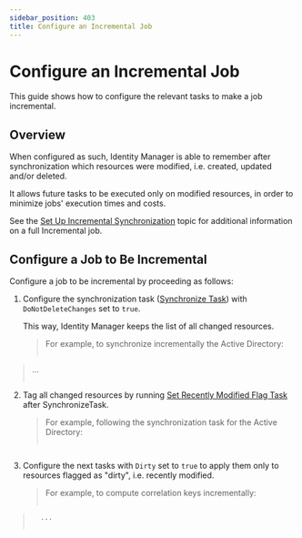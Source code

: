 ```yaml
---
sidebar_position: 403
title: Configure an Incremental Job
---
```


# Configure an Incremental Job

This guide shows how to configure the relevant tasks to make a job incremental.

## Overview

When configured as such, Identity Manager is able to remember after synchronization which resources were modified, i.e. created, updated and/or deleted.

It allows future tasks to be executed only on modified resources, in order to minimize jobs' execution times and costs.

See the [Set Up Incremental Synchronization](../jobfast/index "Incremental") topic for additional information on a full Incremental job.

## Configure a Job to Be Incremental

Configure a job to be incremental by proceeding as follows:

1. Configure the synchronization task ([Synchronize Task](../../../toolkit/xml-configuration/jobs/tasks/server/synchronizetask/index "SynchronizeTask")) with `DoNotDeleteChanges` set to `true`.

   This way, Identity Manager keeps the list of all changed resources.

   > For example, to synchronize incrementally the Active Directory:
   >
   > ```
>
   >   ...
   > 
   >
   > ```
2. Tag all changed resources by running [Set Recently Modified Flag Task](../../../toolkit/xml-configuration/jobs/tasks/server/setrecentlymodifiedflagtask/index "SetRecentlyModifiedFlagTask") after SynchronizeTask.

   > For example, following the synchronization task for the Active Directory:
   >
   > ```
>
   >   
   >
   > ```
3. Configure the next tasks with `Dirty` set to `true` to apply them only to resources flagged as "dirty", i.e. recently modified.

   > For example, to compute correlation keys incrementally:
   >
   > ```
>
   >       ...
   > 
   >
   > ```